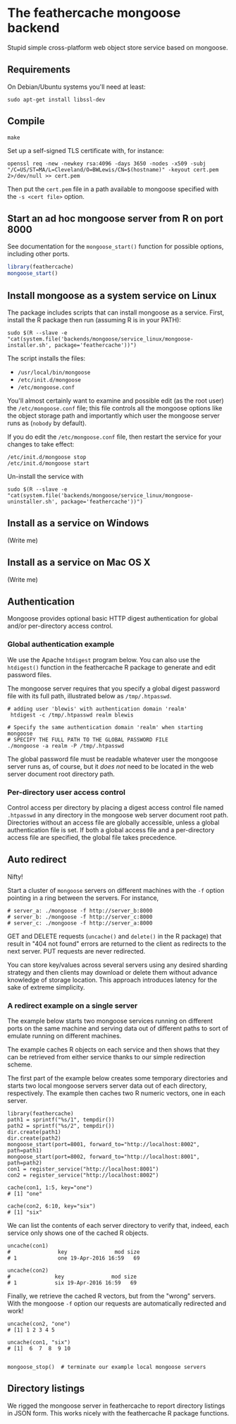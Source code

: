 # The feathercache mongoose backend

Stupid simple cross-platform web object store service based on mongoose.

## Requirements

On Debian/Ubuntu systems you'll need at least:
```
sudo apt-get install libssl-dev
```


## Compile
```
make
```

Set up a self-signed TLS certificate with, for instance:
```
openssl req -new -newkey rsa:4096 -days 3650 -nodes -x509 -subj "/C=US/ST=MA/L=Cleveland/O=BWLewis/CN=$(hostname)" -keyout cert.pem 2>/dev/null >> cert.pem
```
Then put the `cert.pem` file in a path available to mongoose specified with the `-s <cert file>` option.

## Start an ad hoc mongoose server from R on port 8000

See documentation for the `mongoose_start()` function for possible options, including other ports.
```r
library(feathercache)
mongoose_start()
```

## Install mongoose as a system service on Linux

The package includes scripts that can install mongoose as a service. First,
install the R package then run (assuming R is in your PATH):

```
sudo $(R --slave -e "cat(system.file('backends/mongoose/service_linux/mongoose-installer.sh', package='feathercache'))")
```
The script installs the files:

* `/usr/local/bin/mongoose`
* `/etc/init.d/mongoose`
* `/etc/mongoose.conf`

You'll almost certainly want to examine and possible edit (as the root user) the
`/etc/mongoose.conf` file; this file controls all the mongoose options like the
object storage path and importantly which user the mongoose server runs as
(`nobody` by default).

If you do edit the `/etc/mongoose.conf` file, then restart the service for your
changes to take effect:
```
/etc/init.d/mongoose stop
/etc/init.d/mongoose start
```

Un-install the service with
```
sudo $(R --slave -e "cat(system.file('backends/mongoose/service_linux/mongoose-uninstaller.sh', package='feathercache'))")
```

## Install as a service on Windows

(Write me)

## Install as a service on Mac OS X

(Write me)

## Authentication

Mongoose provides optional basic HTTP digest authentication for global and/or
per-directory access control.

### Global authentication example

We use the Apache `htdigest` program below. You can also use the `htdigest()`
function in the feathercache R package to generate and edit password files.

The mongoose server requires that you specify a global digest password file
with its full path, illustrated below as `/tmp/.htpasswd`.
```
# adding user 'blewis' with authentication domain 'realm'
 htdigest -c /tmp/.htpasswd realm blewis

# Specify the same authentication domain 'realm' when starting mongoose
# SPECIFY THE FULL PATH TO THE GLOBAL PASSWORD FILE
./mongoose -a realm -P /tmp/.htpasswd
```
The global
password file must be readable whatever user the mongoose server runs as,
of course, but it *does not* need to be located in the web server document
root directory path.

### Per-directory user access control

Control access per directory by placing a digest access control file named
`.htpasswd` in any directory in the mongoose web server document root path.
Directories without an access file are globally accessible, unless a global
authentication file is set. If both a global access file and a per-directory
access file are specified, the global file takes precedence.

## Auto redirect

Nifty!

Start a cluster of `mongoose` servers on different machines with the `-f`
option pointing in a ring between the servers. For instance,
```
# server_a: ./mongoose -f http://server_b:8000
# server_b: ./mongoose -f http://server_c:8000
# server_c: ./mongoose -f http://server_a:8000
```
GET and DELETE requests (`uncache()` and `delete()` in the R package) that
result in "404 not found" errors are returned to the client as redirects to the
next server. PUT requests are never redirected.

You can store key/values across several servers using any desired sharding
strategy and then clients may download or delete them without advance knowledge
of storage location. This approach introduces latency for the sake of extreme
simplicity.


### A redirect example on a single server

The example below starts two mongoose services running on different ports on
the same machine and serving data out of different paths to sort of emulate
running on different machines.

The example caches R objects on each service and then shows that they can
be retrieved from either service thanks to our simple redirection scheme.

The first part of the example below creates some temporary directories and
starts two local mongoose servers server data out of each directory,
respectively. The example then caches two R numeric vectors, one in each
server.
```{r}
library(feathercache)
path1 = sprintf("%s/1", tempdir())
path2 = sprintf("%s/2", tempdir())
dir.create(path1)
dir.create(path2)
mongoose_start(port=8001, forward_to="http://localhost:8002", path=path1)
mongoose_start(port=8002, forward_to="http://localhost:8001", path=path2)
con1 = register_service("http://localhost:8001")
con2 = register_service("http://localhost:8002")

cache(con1, 1:5, key="one")
# [1] "one"

cache(con2, 6:10, key="six")
# [1] "six"
```
We can list the contents of each server directory to verify that, indeed,
each service only shows one of the cached R objects.
```{r}
uncache(con1)
#               key               mod size
# 1             one 19-Apr-2016 16:59   69

uncache(con2)
#              key               mod size
# 1            six 19-Apr-2016 16:59   69
```
Finally, we retrieve the cached R vectors, but from the "wrong" servers.
With the mongoose `-f` option our requests are automatically redirected and work!
```{r}
uncache(con2, "one")
# [1] 1 2 3 4 5

uncache(con1, "six")
# [1]  6  7  8  9 10


mongoose_stop()  # terminate our example local mongoose servers
```


## Directory listings

We rigged the mongoose server in feathercache to report directory listings in
JSON form. This works nicely with the feathercache R package functions.
